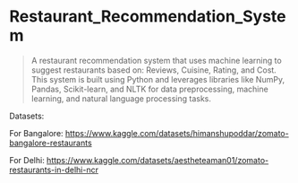 # Restaurant_Recommendation_System
> A restaurant recommendation system that uses machine learning to suggest restaurants based on:
> Reviews,
> Cuisine,
> Rating, and
> Cost.
This system is built using Python and leverages libraries like NumPy, Pandas, Scikit-learn, and NLTK for data preprocessing, machine learning, and natural language processing tasks.

Datasets:

For Bangalore: https://www.kaggle.com/datasets/himanshupoddar/zomato-bangalore-restaurants

For Delhi: https://www.kaggle.com/datasets/aestheteaman01/zomato-restaurants-in-delhi-ncr
